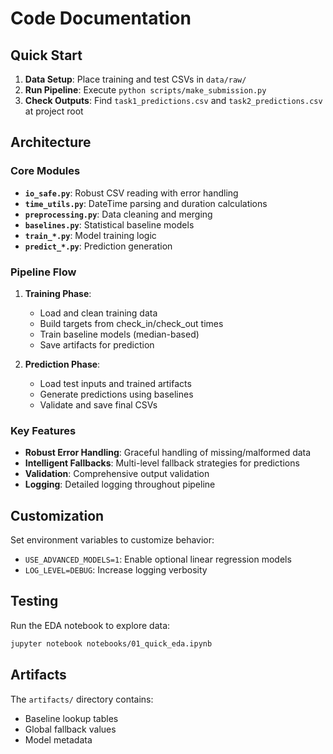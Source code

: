 # Code Documentation

## Quick Start

1. **Data Setup**: Place training and test CSVs in `data/raw/`
2. **Run Pipeline**: Execute `python scripts/make_submission.py`
3. **Check Outputs**: Find `task1_predictions.csv` and `task2_predictions.csv` at project root

## Architecture

### Core Modules

- **`io_safe.py`**: Robust CSV reading with error handling
- **`time_utils.py`**: DateTime parsing and duration calculations  
- **`preprocessing.py`**: Data cleaning and merging
- **`baselines.py`**: Statistical baseline models
- **`train_*.py`**: Model training logic
- **`predict_*.py`**: Prediction generation

### Pipeline Flow

1. **Training Phase**:
   - Load and clean training data
   - Build targets from check_in/check_out times
   - Train baseline models (median-based)
   - Save artifacts for prediction

2. **Prediction Phase**:
   - Load test inputs and trained artifacts
   - Generate predictions using baselines
   - Validate and save final CSVs

### Key Features

- **Robust Error Handling**: Graceful handling of missing/malformed data
- **Intelligent Fallbacks**: Multi-level fallback strategies for predictions
- **Validation**: Comprehensive output validation
- **Logging**: Detailed logging throughout pipeline

## Customization

Set environment variables to customize behavior:
- `USE_ADVANCED_MODELS=1`: Enable optional linear regression models
- `LOG_LEVEL=DEBUG`: Increase logging verbosity

## Testing

Run the EDA notebook to explore data:
```bash
jupyter notebook notebooks/01_quick_eda.ipynb
```

## Artifacts

The `artifacts/` directory contains:
- Baseline lookup tables
- Global fallback values
- Model metadata